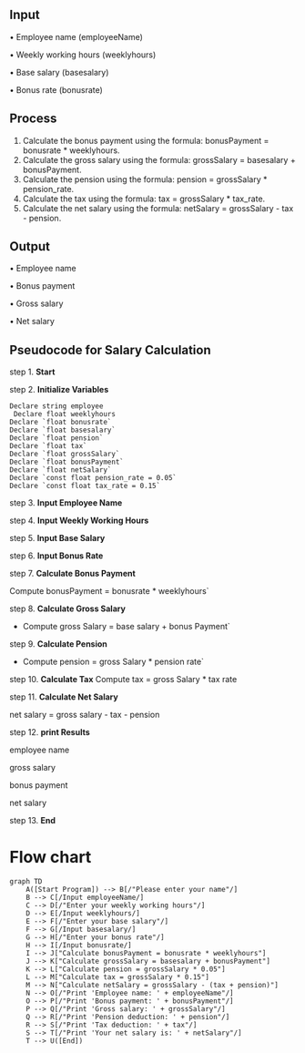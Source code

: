## Input

•	Employee name (employeeName)

•	Weekly working hours (weeklyhours)

•	Base salary (basesalary)

•	Bonus rate (bonusrate)

## Process

1.	Calculate the bonus payment using the formula: bonusPayment = bonusrate * weeklyhours.
2.	Calculate the gross salary using the formula: grossSalary = basesalary + bonusPayment.
3.	Calculate the pension using the formula: pension = grossSalary * pension_rate.
4.	Calculate the tax using the formula: tax = grossSalary * tax_rate.
5.	Calculate the net salary using the formula: netSalary = grossSalary - tax - pension.
	
## Output

•	Employee name

•	Bonus payment

•	Gross salary

•	Net salary

## Pseudocode for Salary Calculation

step 1. **Start**

step 2. **Initialize Variables**

    Declare string employee
     Declare float weeklyhours
    Declare `float bonusrate`
    Declare `float basesalary`
    Declare `float pension`
    Declare `float tax`
    Declare `float grossSalary`
    Declare `float bonusPayment`
    Declare `float netSalary`
    Declare `const float pension_rate = 0.05`
    Declare `const float tax_rate = 0.15`

step 3. **Input Employee Name**

step 4. **Input Weekly Working Hours**

step 5. **Input Base Salary**

step 6. **Input Bonus Rate**

step 7. **Calculate Bonus Payment**

 Compute bonusPayment = bonusrate * weeklyhours`
 
step 8. **Calculate Gross Salary**

   - Compute gross Salary = base salary + bonus Payment`
     
step 9. **Calculate Pension**

   - Compute pension = gross Salary * pension rate`
     
step 10. **Calculate Tax**
   Compute tax = gross Salary * tax rate
     
step 11. **Calculate Net Salary**

 net salary = gross salary - tax - pension
     
step 12. **print Results**

   employee name

   gross salary
   
   bonus payment
   
   net salary
    
step 13. **End**
# Flow chart
```mermaid
graph TD
    A([Start Program]) --> B[/"Please enter your name"/]
    B --> C[/Input employeeName/]
    C --> D[/"Enter your weekly working hours"/]
    D --> E[/Input weeklyhours/]
    E --> F[/"Enter your base salary"/]
    F --> G[/Input basesalary/]
    G --> H[/"Enter your bonus rate"/]
    H --> I[/Input bonusrate/]
    I --> J["Calculate bonusPayment = bonusrate * weeklyhours"]
    J --> K["Calculate grossSalary = basesalary + bonusPayment"]
    K --> L["Calculate pension = grossSalary * 0.05"]
    L --> M["Calculate tax = grossSalary * 0.15"]
    M --> N["Calculate netSalary = grossSalary - (tax + pension)"]
    N --> O[/"Print 'Employee name: ' + employeeName"/]
    O --> P[/"Print 'Bonus payment: ' + bonusPayment"/]
    P --> Q[/"Print 'Gross salary: ' + grossSalary"/]
    Q --> R[/"Print 'Pension deduction: ' + pension"/]
    R --> S[/"Print 'Tax deduction: ' + tax"/]
    S --> T[/"Print 'Your net salary is: ' + netSalary"/]
    T --> U([End])

```
